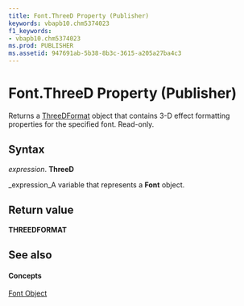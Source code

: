 ```yaml
---
title: Font.ThreeD Property (Publisher)
keywords: vbapb10.chm5374023
f1_keywords:
- vbapb10.chm5374023
ms.prod: PUBLISHER
ms.assetid: 947691ab-5b38-8b3c-3615-a205a27ba4c3
---
```



# Font.ThreeD Property (Publisher)

Returns a  [ThreeDFormat](threedformat-object-publisher.md) object that contains 3-D effect formatting properties for the specified font. Read-only.


## Syntax

 _expression_. **ThreeD**

 _expression_A variable that represents a  **Font** object.


## Return value

 **THREEDFORMAT**


## See also


#### Concepts


 [Font Object](font-object-publisher.md)


